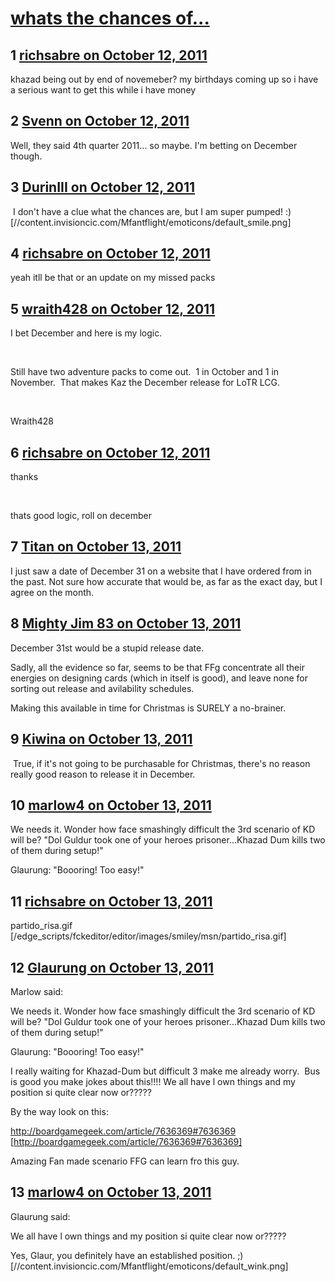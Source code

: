 # [whats the chances of...](https://community.fantasyflightgames.com/topic/54625-whats-the-chances-of/)

## 1 [richsabre on October 12, 2011](https://community.fantasyflightgames.com/topic/54625-whats-the-chances-of/?do=findComment&comment=541076)

khazad being out by end of novemeber? my birthdays coming up so i have a serious want to get this while i have money

## 2 [Svenn on October 12, 2011](https://community.fantasyflightgames.com/topic/54625-whats-the-chances-of/?do=findComment&comment=541091)

Well, they said 4th quarter 2011... so maybe. I'm betting on December though.

## 3 [DurinIII on October 12, 2011](https://community.fantasyflightgames.com/topic/54625-whats-the-chances-of/?do=findComment&comment=541097)

 I don't have a clue what the chances are, but I am super pumped! :) [//content.invisioncic.com/Mfantflight/emoticons/default_smile.png]

## 4 [richsabre on October 12, 2011](https://community.fantasyflightgames.com/topic/54625-whats-the-chances-of/?do=findComment&comment=541105)

yeah itll be that or an update on my missed packs

## 5 [wraith428 on October 12, 2011](https://community.fantasyflightgames.com/topic/54625-whats-the-chances-of/?do=findComment&comment=541128)

I bet December and here is my logic. 

 

Still have two adventure packs to come out.  1 in October and 1 in November.  That makes Kaz the December release for LoTR LCG.

 

Wraith428 

## 6 [richsabre on October 12, 2011](https://community.fantasyflightgames.com/topic/54625-whats-the-chances-of/?do=findComment&comment=541131)

thanks

 

thats good logic, roll on december

## 7 [Titan on October 13, 2011](https://community.fantasyflightgames.com/topic/54625-whats-the-chances-of/?do=findComment&comment=541412)

I just saw a date of December 31 on a website that I have ordered from in the past. Not sure how accurate that would be, as far as the exact day, but I agree on the month.

## 8 [Mighty Jim 83 on October 13, 2011](https://community.fantasyflightgames.com/topic/54625-whats-the-chances-of/?do=findComment&comment=541431)

December 31st would be a stupid release date.

Sadly, all the evidence so far, seems to be that FFg concentrate all their energies on designing cards (which in itself is good), and leave none for sorting out release and avilability schedules.

Making this available in time for Christmas is SURELY a no-brainer.

## 9 [Kiwina on October 13, 2011](https://community.fantasyflightgames.com/topic/54625-whats-the-chances-of/?do=findComment&comment=541474)

 True, if it's not going to be purchasable for Christmas, there's no reason really good reason to release it in December.

## 10 [marlow4 on October 13, 2011](https://community.fantasyflightgames.com/topic/54625-whats-the-chances-of/?do=findComment&comment=541495)

We needs it. Wonder how face smashingly difficult the 3rd scenario of KD will be? "Dol Guldur took one of your heroes prisoner...Khazad Dum kills two of them during setup!"

Glaurung: "Boooring! Too easy!"

## 11 [richsabre on October 13, 2011](https://community.fantasyflightgames.com/topic/54625-whats-the-chances-of/?do=findComment&comment=541508)

partido_risa.gif [/edge_scripts/fckeditor/editor/images/smiley/msn/partido_risa.gif] 

## 12 [Glaurung on October 13, 2011](https://community.fantasyflightgames.com/topic/54625-whats-the-chances-of/?do=findComment&comment=541538)

Marlow said:

We needs it. Wonder how face smashingly difficult the 3rd scenario of KD will be? "Dol Guldur took one of your heroes prisoner...Khazad Dum kills two of them during setup!"

Glaurung: "Boooring! Too easy!"



I really waiting for Khazad-Dum but difficult 3 make me already worry.  Bus is good you make jokes about this!!!! We all have l own things and my position si quite clear now or?????

By the way look on this: 

http://boardgamegeek.com/article/7636369#7636369 [http://boardgamegeek.com/article/7636369#7636369]

Amazing Fan made scenario FFG can learn fro this guy.

## 13 [marlow4 on October 13, 2011](https://community.fantasyflightgames.com/topic/54625-whats-the-chances-of/?do=findComment&comment=541544)

Glaurung said:

We all have l own things and my position si quite clear now or?????



Yes, Glaur, you definitely have an established position. ;) [//content.invisioncic.com/Mfantflight/emoticons/default_wink.png]

